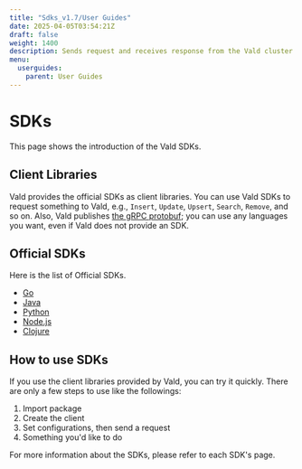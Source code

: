 ```yaml
---
title: "Sdks_v1.7/User Guides"
date: 2025-04-05T03:54:21Z
draft: false
weight: 1400
description: Sends request and receives response from the Vald cluster
menu:
  userguides:
    parent: User Guides
---
```


# SDKs

This page shows the introduction of the Vald SDKs.

## Client Libraries

Vald provides the official SDKs as client libraries.
You can use Vald SDKs to request something to Vald, e.g., `Insert`, `Update`, `Upsert`, `Search`, `Remove`, and so on.
Also, Vald publishes [the gRPC protobuf](https://github.com/vdaas/vald/tree/main/apis/proto/v1); you can use any languages you want, even if Vald does not provide an SDK.

## Official SDKs

Here is the list of Official SDKs.

- [Go](https://github.com/vdaas/vald-client-go)
- [Java](https://github.com/vdaas/vald-client-java)
- [Python](https://github.com/vdaas/vald-client-python)
- [Node.js](https://github.com/vdaas/vald-client-node)
- [Clojure](https://github.com/vdaas/vald-client-clj)

## How to use SDKs

If you use the client libraries provided by Vald, you can try it quickly.
There are only a few steps to use like the followings:

1. Import package
1. Create the client
1. Set configurations, then send a request
1. Something you'd like to do

For more information about the SDKs, please refer to each SDK's page.
